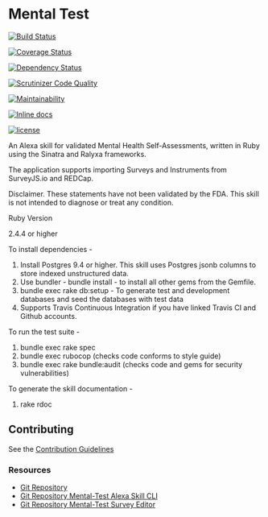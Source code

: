 # Mental Test

[![Build Status](https://travis-ci.org/stevenbeales/mental-test.png)](https://travis-ci.org/stevenbeales/mental-test)

[![Coverage Status](https://coveralls.io/repos/stevenbeales/mental-test/badge.svg?branch=master)](https://coveralls.io/r/stevenbeales/mental-test?branch=master)

[![Dependency Status](https://beta.gemnasium.com/badges/github.com/stevenbeales/mental-test.svg)](https://beta.gemnasium.com/projects/github.com/stevenbeales/mental-test)

[![Scrutinizer Code Quality](https://scrutinizer-ci.com/g/stevenbeales/mental-test/badges/quality-score.png?b=master)](https://scrutinizer-ci.com/g/stevenbeales/mental-test/?branch=master)

[![Maintainability](https://api.codeclimate.com/v1/badges/6574b93819edbc0cff7d/maintainability)](https://codeclimate.com/github/stevenbeales/mental-test/maintainability)

[![Inline docs](http://inch-ci.org/github/stevenbeales/mental-test.svg?branch=master)](http://inch-ci.org/github/stevenbeales/mental-test)

[![license](https://img.shields.io/github/license/mashape/apistatus.svg)](https://opensource.org/licenses/MIT)

An Alexa skill for validated Mental Health Self-Assessments, written in Ruby using the Sinatra and Ralyxa frameworks.

The application supports importing Surveys and Instruments from SurveyJS.io and REDCap.

Disclaimer. These statements have not been validated by the FDA. This skill is not intended to diagnose or treat any condition.

Ruby Version

2.4.4 or higher

To install dependencies -

1) Install Postgres 9.4 or higher. This skill uses Postgres jsonb columns to store indexed unstructured data.
2) Use bundler - bundle install - to install all other gems from the Gemfile.
3) bundle exec rake db:setup - To generate test and development databases and seed the databases with test data
4) Supports Travis Continuous Integration if you have linked Travis CI and Github accounts.

To run the test suite -

1) bundle exec rake spec
2) bundle exec rubocop (checks code conforms to style guide)
3) bundle exec rake bundle:audit (checks code and gems for security vulnerabilities)

To generate the skill documentation -

1) rake rdoc

## Contributing

See the [Contribution Guidelines](https://github.com/stevenbeales/mental-test/blob/master/CONTRIBUTING.md)

### Resources

- [Git Repository](https://github.com/stevenbeales/mental-test)
- [Git Repository Mental-Test Alexa Skill CLI](https://github.com/stevenbeales/mental-health)
- [Git Repository Mental-Test Survey Editor](https://github.com/stevenbeales/mental-editor)

